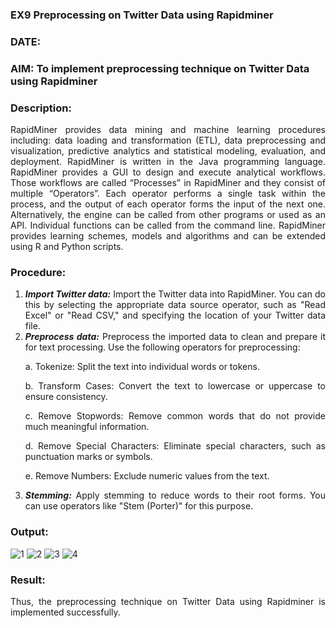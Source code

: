 ### EX9 Preprocessing on Twitter Data using Rapidminer
### DATE: 
### AIM: To implement preprocessing technique on Twitter Data using Rapidminer
### Description: 
<div align = "justify">
RapidMiner provides data mining and machine learning procedures including: data loading and transformation (ETL), data preprocessing and visualization, 
predictive analytics and statistical modeling, evaluation, and deployment. RapidMiner is written in the Java programming language. 
RapidMiner provides a GUI to design and execute analytical workflows. Those workflows are called “Processes” in RapidMiner and they consist of multiple “Operators”. 
Each operator performs a single task within the process, and the output of each operator forms the input of the next one. Alternatively, the engine can be called from 
other programs or used as an API. Individual functions can be called from the command line. 
RapidMiner provides learning schemes, models and algorithms and can be extended using R and Python scripts.

### Procedure:
1) ***Import Twitter data:*** Import the Twitter data into RapidMiner. You can do this by selecting the appropriate
data source operator, such as "Read Excel" or "Read CSV," and specifying the location of your Twitter data
file.
2) ***Preprocess data:*** Preprocess the imported data to clean and prepare it for text processing. Use the following
operators for preprocessing:
    <p>a. Tokenize: Split the text into individual words or tokens.
    <p>b. Transform Cases: Convert the text to lowercase or uppercase to ensure consistency.
    <p>c. Remove Stopwords: Remove common words that do not provide much meaningful information.
    <p>d. Remove Special Characters: Eliminate special characters, such as punctuation marks or symbols.
    <p>e. Remove Numbers: Exclude numeric values from the text.
3) ***Stemming:*** Apply stemming to reduce words to their root forms. You can use operators like "Stem (Porter)"
for this purpose.


### Output:
![1](https://github.com/Vineesh-AI-DS/WDM_EXP9/assets/93427254/673503bf-1409-4da1-8a77-a630d19d625e)
![2](https://github.com/Vineesh-AI-DS/WDM_EXP9/assets/93427254/8c41d681-69b6-47ec-b7f8-25ca7839e2b3)
![3](https://github.com/Vineesh-AI-DS/WDM_EXP9/assets/93427254/0e23995f-7757-4b16-99c4-ab3ef0f88f20)
![4](https://github.com/Vineesh-AI-DS/WDM_EXP9/assets/93427254/73c9bbe2-1bfe-417f-93c3-d2570cef7d7e)
### Result:
Thus, the preprocessing technique on Twitter Data using Rapidminer is implemented successfully.



